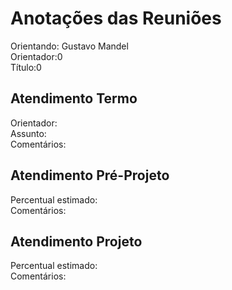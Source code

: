 # Anotações das Reuniões

Orientando: Gustavo Mandel  
Orientador:0  
Título:0

## Atendimento Termo

Orientador:  
Assunto:  
Comentários:  

## Atendimento Pré-Projeto

Percentual estimado:  
Comentários:  

## Atendimento Projeto

Percentual estimado:  
Comentários:  
